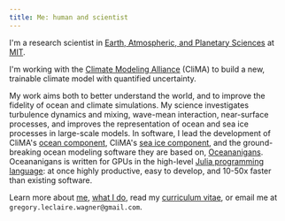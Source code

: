 ```yaml
---
title: Me: human and scientist
---
```


I'm a research scientist in 
[Earth, Atmospheric, and Planetary Sciences] at [MIT].

I'm working with the [Climate Modeling Alliance] (CliMA) to build a
new, trainable climate model with quantified uncertainty.

My work aims both to better understand the world, and to improve the fidelity of ocean and climate simulations.
My science investigates turbulence dynamics and mixing, wave-mean interaction, near-surface processes, and improves the representation of ocean and sea ice processes in large-scale models.
In software, I lead the development of CliMA's [ocean component](ClimaOcean), CliMA's [sea ice component](ClimaSeaIce),
and the ground-breaking ocean modeling software they are based on, [Oceananigans].
Oceananigans is written for GPUs in the high-level [Julia programming language](https://julialang.org/): at once highly productive, easy to develop, and 10-50x faster than existing software.

Learn more about [me], [what I do], read my [curriculum vitae],
or email me at `gregory.leclaire.wagner@gmail.com`.

[Oceananigans]: https://github.com/CliMA/Oceananigans.jl
[ClimaSeaIce]: https://github.com/CliMA/ClimaSeaIce.jl
[ClimaOcean]: https://github.com/CliMA/ClimaOcean.jl
[Earth, Atmospheric, and Planetary Sciences]: https://eapsweb.mit.edu
[Climate Modeling Alliance]: https://clima.caltech.edu
[curriculum vitae]: https://glwagner.github.io/assets/pdf/glw-curriculum-vitae.pdf
[me]: https://glwagner.github.io/about/
[what I do]: https://glwagner.github.io/projects/
[MIT]: http://www.mit.edu

